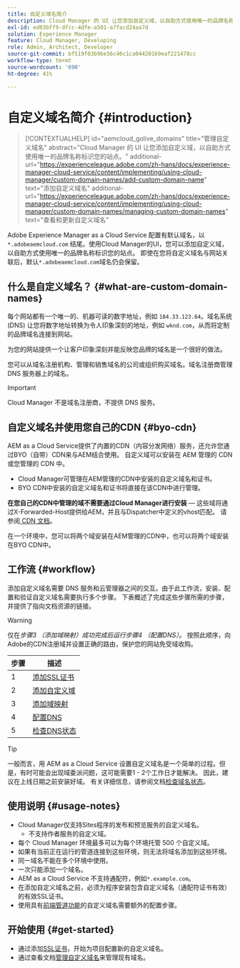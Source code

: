 ```yaml
---
title: 自定义域名简介
description: Cloud Manager 的 UI 让您添加自定义域，以自助方式使用唯一的品牌名称标识您的站点。
exl-id: ed03bff9-dfcc-4dfe-a501-a7facd24aa7d
solution: Experience Manager
feature: Cloud Manager, Developing
role: Admin, Architect, Developer
source-git-commit: bf519f03b9be56c46c1ca04420169eaf221478cc
workflow-type: tm+mt
source-wordcount: '698'
ht-degree: 41%

---
```



# 自定义域名简介 {#introduction}

>[!CONTEXTUALHELP]
>id="aemcloud_golive_domains"
>title="管理自定义域名"
>abstract="Cloud Manager 的 UI 让您添加自定义域，以自助方式使用唯一的品牌名称标识您的站点。"
>additional-url="https://experienceleague.adobe.com/zh-hans/docs/experience-manager-cloud-service/content/implementing/using-cloud-manager/custom-domain-names/add-custom-domain-name" text="添加自定义域名"
>additional-url="https://experienceleague.adobe.com/zh-hans/docs/experience-manager-cloud-service/content/implementing/using-cloud-manager/custom-domain-names/managing-custom-domain-names" text="查看和更新自定义域名"

Adobe Experience Manager as a Cloud Service 配置有默认域名，以 `*.adobeaemcloud.com` 结尾。使用Cloud Manager的UI，您可以添加自定义域，以自助方式使用唯一的品牌名称标识您的站点。 即使在您将自定义域名与网站关联后，默认`*.adobeaemcloud.com`域名仍会保留。

## 什么是自定义域名？ {#what-are-custom-domain-names}

每个网站都有一个唯一的、机器可读的数字地址，例如 `184.33.123.64`。域名系统 (DNS) 让您将数字地址转换为令人印象深刻的地址，例如 `wknd.com`，从而将定制的品牌域名连接到网站。

为您的网站提供一个让客户印象深刻并能反映您品牌的域名是一个很好的做法。

您可以从域名注册机构、管理和销售域名的公司或组织购买域名。域名注册商管理 DNS 服务器上的域名。

>[!IMPORTANT]
>
>Cloud Manager 不是域名注册商，不提供 DNS 服务。

## 自定义域名并使用您自己的CDN {#byo-cdn}

AEM as a Cloud Service提供了内置的CDN（内容分发网络）服务，还允许您通过BYO（自带）CDN来与AEM结合使用。 自定义域可以安装在 AEM 管理的 CDN 或您管理的 CDN 中。

* Cloud Manager可管理在AEM管理的CDN中安装的自定义域名和证书。
* BYO CDN中安装的自定义域名和证书将直接在该CDN中进行管理。

**在您自己的CDN中管理的域不需要通过Cloud Manager进行安装** — 这些域将通过X-Forwarded-Host提供给AEM，并且与Dispatcher中定义的vhost匹配。 请参阅[ CDN 文档](/help/implementing/dispatcher/cdn.md)。

在一个环境中，您可以将两个域安装在AEM管理的CDN中，也可以将两个域安装在BYO CDN中。

## 工作流 {#workflow}

添加自定义域名需要 DNS 服务和云管理器之间的交互。由于此工作流，安装、配置和验证自定义域名需要执行多个步骤。 下表概述了完成这些步骤所需的步骤，并提供了指向文档资源的链接。

>[!WARNING]
>
>仅在&#x200B;*步骤3 （添加域映射）成功完成后运行步骤4 （配置DNS）*。 按照此顺序，向Adobe的CDN注册域并设置正确的路由，保护您的网站免受域收购。

| 步骤 | 描述 |
| --- | --- |
| 1 | [添加SSL证书](/help/implementing/cloud-manager/managing-ssl-certifications/add-ssl-certificate.md) |
| 2 | [添加自定义域](/help/implementing/cloud-manager/custom-domain-names/add-custom-domain-name.md) |
| 3 | [添加域映射](/help/implementing/cloud-manager/custom-domain-names/add-custom-domain-name.md) |
| 4 | [配置DNS](/help/implementing/cloud-manager/custom-domain-names/check-domain-name-status.md) |
| 5 | [检查DNS状态](/help/implementing/cloud-manager/custom-domain-names/check-dns-record-status.md) |

>[!TIP]
>
>一般而言，用 AEM as a Cloud Service 设置自定义域名是一个简单的过程。但是，有时可能会出现域委派问题，这可能需要1 - 2个工作日才能解决。 因此，建议在上线日期之前安装好域。 有关详细信息，请参阅文档[检查域名状态](/help/implementing/cloud-manager/custom-domain-names/check-domain-name-status.md)。

## 使用说明 {#usage-notes}

* Cloud Manager仅支持Sites程序的发布和预览服务的自定义域名。
   * 不支持作者服务的自定义域。
* 每个 Cloud Manager 环境最多可以为每个环境托管 500 个自定义域。
* 如果有当前正在运行的管道连接到这些环境，则无法将域名添加到这些环境。
* 同一域名不能在多个环境中使用。
* 一次只能添加一个域名。
* AEM as a Cloud Service 不支持通配符，例如`*.example.com`。
* 在添加自定义域名之前，必须为程序安装包含自定义域名（通配符证书有效）的有效SSL证书。
* 使用具有[前端管道功能](/help/sites-cloud/administering/site-creation/enable-front-end-pipeline.md#custom-domains)的自定义域名需要额外的配置步骤。

## 开始使用 {#get-started}

* 通过添加[SSL证书](/help/implementing/cloud-manager/managing-ssl-certifications/add-ssl-certificate.md)，开始为项目配置新的自定义域名。
* 通过查看文档[管理自定义域名](/help/implementing/cloud-manager/custom-domain-names/managing-custom-domain-names.md)来管理现有域名。
